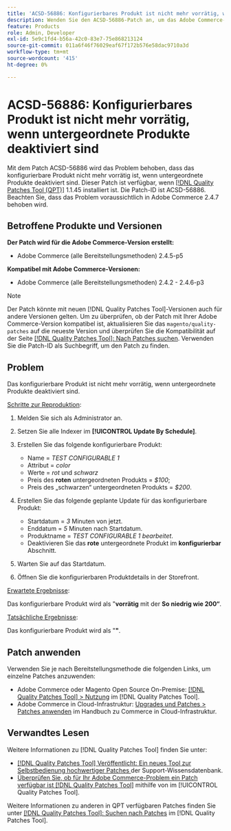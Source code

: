 ```yaml
---
title: 'ACSD-56886: Konfigurierbares Produkt ist nicht mehr vorrätig, wenn untergeordnete Produkte deaktiviert sind'
description: Wenden Sie den ACSD-56886-Patch an, um das Adobe Commerce-Problem zu beheben, bei dem das konfigurierbare Produkt nicht mehr vorrätig ist, wenn Produkte deaktiviert sind.
feature: Products
role: Admin, Developer
exl-id: 5e9c1fd4-b56a-42c0-83e7-75e868213124
source-git-commit: 011a6f46f76029eaf67f172b576e58dac9710a3d
workflow-type: tm+mt
source-wordcount: '415'
ht-degree: 0%

---
```


# ACSD-56886: Konfigurierbares Produkt ist nicht mehr vorrätig, wenn untergeordnete Produkte deaktiviert sind

Mit dem Patch ACSD-56886 wird das Problem behoben, dass das konfigurierbare Produkt nicht mehr vorrätig ist, wenn untergeordnete Produkte deaktiviert sind. Dieser Patch ist verfügbar, wenn [[!DNL Quality Patches Tool (QPT)]](https://experienceleague.adobe.com/de/docs/commerce-operations/tools/quality-patches-tool/quality-patches-tool-to-self-serve-quality-patches) 1.1.45 installiert ist. Die Patch-ID ist ACSD-56886. Beachten Sie, dass das Problem voraussichtlich in Adobe Commerce 2.4.7 behoben wird.

## Betroffene Produkte und Versionen

**Der Patch wird für die Adobe Commerce-Version erstellt:**

* Adobe Commerce (alle Bereitstellungsmethoden) 2.4.5-p5

**Kompatibel mit Adobe Commerce-Versionen:**

* Adobe Commerce (alle Bereitstellungsmethoden) 2.4.2 - 2.4.6-p3

>[!NOTE]
>
>Der Patch könnte mit neuen [!DNL Quality Patches Tool]-Versionen auch für andere Versionen gelten. Um zu überprüfen, ob der Patch mit Ihrer Adobe Commerce-Version kompatibel ist, aktualisieren Sie das `magento/quality-patches` auf die neueste Version und überprüfen Sie die Kompatibilität auf der Seite [[!DNL Quality Patches Tool]: Nach Patches suchen](https://experienceleague.adobe.com/tools/commerce-quality-patches/index.html?lang=de). Verwenden Sie die Patch-ID als Suchbegriff, um den Patch zu finden.

## Problem

Das konfigurierbare Produkt ist nicht mehr vorrätig, wenn untergeordnete Produkte deaktiviert sind.

<u>Schritte zur Reproduktion</u>:

1. Melden Sie sich als Administrator an.
1. Setzen Sie alle Indexer im **[!UICONTROL Update By Schedule]**.
1. Erstellen Sie das folgende konfigurierbare Produkt:

   * Name = *TEST CONFIGURABLE 1*
   * Attribut = *color*
   * Werte = *rot* und *schwarz*
   * Preis des **roten** untergeordneten Produkts = *$100*;
   * Preis des „schwarzen“ untergeordneten Produkts = *$200*.

1. Erstellen Sie das folgende geplante Update für das konfigurierbare Produkt:

   * Startdatum = *3* Minuten von jetzt.
   * Enddatum = *5* Minuten nach Startdatum.
   * Produktname = *TEST CONFIGURABLE 1 bearbeitet*.
   * Deaktivieren Sie das **rote** untergeordnete Produkt im **konfigurierbar** Abschnitt.

1. Warten Sie auf das Startdatum.
1. Öffnen Sie die konfigurierbaren Produktdetails in der Storefront.

<u>Erwartete Ergebnisse</u>:

Das konfigurierbare Produkt wird als &quot;**vorrätig** mit der **So niedrig wie 200“**.

<u>Tatsächliche Ergebnisse</u>:

Das konfigurierbare Produkt wird als &quot;**&quot;**.

## Patch anwenden

Verwenden Sie je nach Bereitstellungsmethode die folgenden Links, um einzelne Patches anzuwenden:

* Adobe Commerce oder Magento Open Source On-Premise: [[!DNL Quality Patches Tool] > Nutzung](/help/tools/quality-patches-tool/usage.md) im [!DNL Quality Patches Tool].
* Adobe Commerce in Cloud-Infrastruktur: [Upgrades und Patches > Patches anwenden](https://experienceleague.adobe.com/docs/commerce-cloud-service/user-guide/develop/upgrade/apply-patches.html?lang=de) im Handbuch zu Commerce in Cloud-Infrastruktur.

## Verwandtes Lesen

Weitere Informationen zu [!DNL Quality Patches Tool] finden Sie unter:

* [[!DNL Quality Patches Tool] Veröffentlicht: Ein neues Tool zur Selbstbedienung hochwertiger Patches ](https://experienceleague.adobe.com/de/docs/commerce-operations/tools/quality-patches-tool/quality-patches-tool-to-self-serve-quality-patches) der Support-Wissensdatenbank.
* [Überprüfen Sie, ob für Ihr Adobe Commerce-Problem ein Patch verfügbar ist [!DNL Quality Patches Tool]](/help/tools/quality-patches-tool/patches-available-in-qpt/check-patch-for-magento-issue-with-magento-quality-patches.md) mithilfe von im [!UICONTROL Quality Patches Tool].


Weitere Informationen zu anderen in QPT verfügbaren Patches finden Sie unter [[!DNL Quality Patches Tool]: Suchen nach Patches](https://experienceleague.adobe.com/tools/commerce-quality-patches/index.html?lang=de) im [!DNL Quality Patches Tool].
